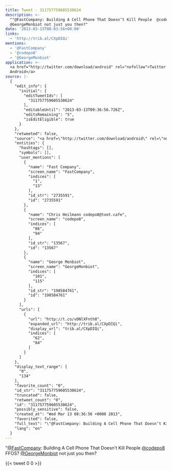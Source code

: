 ```yaml
---
title: Tweet - 311757759605530624
description: >-
  ""@FastCompany: Building A Cell Phone That Doesn’t Kill People  @codepo8 FFOS?
  @GeorgeMonbiot not just you then?"
date: '2013-03-13T08:03:56+00:00'
links:
  - 'http://trib.al/CXpDIQi'
mentions:
  - '@FastCompany'
  - '@codepo8'
  - '@GeorgeMonbiot'
application: >-
  <a href="http://twitter.com/download/android" rel="nofollow">Twitter for
  Android</a>
source: |-
  {
    "edit_info": {
      "initial": {
        "editTweetIds": [
          "311757759605530624"
        ],
        "editableUntil": "2013-03-13T09:36:56.726Z",
        "editsRemaining": "5",
        "isEditEligible": true
      }
    },
    "retweeted": false,
    "source": "<a href=\"http://twitter.com/download/android\" rel=\"nofollow\">Twitter for Android</a>",
    "entities": {
      "hashtags": [],
      "symbols": [],
      "user_mentions": [
        {
          "name": "Fast Company",
          "screen_name": "FastCompany",
          "indices": [
            "1",
            "13"
          ],
          "id_str": "2735591",
          "id": "2735591"
        },
        {
          "name": "Chris Heilmann codepo8@toot.cafe",
          "screen_name": "codepo8",
          "indices": [
            "86",
            "94"
          ],
          "id_str": "13567",
          "id": "13567"
        },
        {
          "name": "George Monbiot",
          "screen_name": "GeorgeMonbiot",
          "indices": [
            "101",
            "115"
          ],
          "id_str": "198584761",
          "id": "198584761"
        }
      ],
      "urls": [
        {
          "url": "http://t.co/vDNlXFnth8",
          "expanded_url": "http://trib.al/CXpDIQi",
          "display_url": "trib.al/CXpDIQi",
          "indices": [
            "62",
            "84"
          ]
        }
      ]
    },
    "display_text_range": [
      "0",
      "134"
    ],
    "favorite_count": "0",
    "id_str": "311757759605530624",
    "truncated": false,
    "retweet_count": "0",
    "id": "311757759605530624",
    "possibly_sensitive": false,
    "created_at": "Wed Mar 13 08:36:56 +0000 2013",
    "favorited": false,
    "full_text": "\"@FastCompany: Building A Cell Phone That Doesn’t Kill People http://t.co/vDNlXFnth8\" @codepo8 FFOS? @GeorgeMonbiot not just you then?",
    "lang": "en"
  }
---
```

"[@FastCompany](https://twitter.com/@FastCompany): Building A Cell Phone That Doesn’t Kill People  [@codepo8](https://twitter.com/@codepo8) FFOS? [@GeorgeMonbiot](https://twitter.com/@GeorgeMonbiot) not just you then?
    
{{< tweet 0 0 >}}
    
